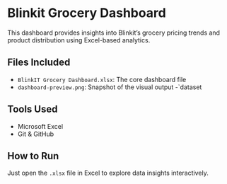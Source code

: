 # Blinkit Grocery Dashboard 

This dashboard provides insights into Blinkit’s grocery pricing trends and product distribution using Excel-based analytics.


##  Files Included
- `BlinkIT Grocery Dashboard.xlsx`: The core dashboard file
- `dashboard-preview.png`: Snapshot of the visual output
-`dataset

##  Tools Used
- Microsoft Excel
- Git & GitHub

##  How to Run
Just open the `.xlsx` file in Excel to explore data insights interactively.
